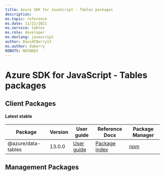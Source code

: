 ```yaml
---
title: Azure SDK for JavaScript - Tables packages
description: 
ms.topic: reference
ms.date: 11/21/2021
ms.service: tables
ms.role: developer
ms.devlang: javascript
author: DavidCBerry13
ms.author: daberry
ROBOTS: NOINDEX
---
```


# Azure SDK for JavaScript - Tables packages

## Client Packages

#### Latest stable

| Package               | Version          | User guide                           | Reference Docs                             | Package Manager                |
|-----------------------|------------------|--------------------------------------|--------------------------------------------|--------------------------------|
| @azure/data-tables  | 13.0.0 | [User guide](/javascript/sdk-demo/tables/latest-stable/azure-data-tables/readme)  | [Package index](/javascript/sdk-demo/tables/latest-stable/azure-data-tables)  | [npm](https://www.npmjs.com/package/@azure/data-tables) |

 

 


 



 


## Management Packages

 


 


 





 
